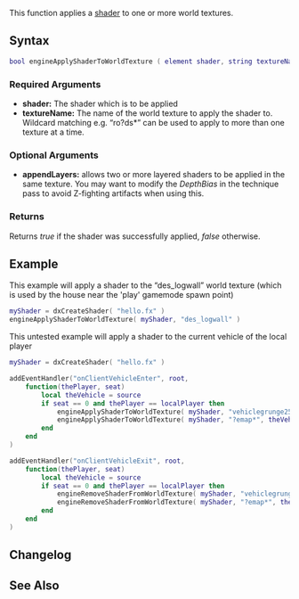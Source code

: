 This function applies a [shader](/shader.md "wikilink") to one or more world textures.

Syntax
------

``` lua
bool engineApplyShaderToWorldTexture ( element shader, string textureName [, element targetElement = nil, bool appendLayers = true ] )
```

### Required Arguments

-   **shader:** The shader which is to be applied
-   **textureName:** The name of the world texture to apply the shader to. Wildcard matching e.g. “ro?ds\*” can be used to apply to more than one texture at a time.

### Optional Arguments

-   **appendLayers:** allows two or more layered shaders to be applied in the same texture. You may want to modify the *DepthBias* in the technique pass to avoid Z-fighting artifacts when using this.

### Returns

Returns *true* if the shader was successfully applied, *false* otherwise.

Example
-------

This example will apply a shader to the “des\_logwall” world texture (which is used by the house near the 'play' gamemode spawn point)

``` lua
myShader = dxCreateShader( "hello.fx" )
engineApplyShaderToWorldTexture( myShader, "des_logwall" )
```

This untested example will apply a shader to the current vehicle of the local player

``` lua
myShader = dxCreateShader( "hello.fx" )

addEventHandler("onClientVehicleEnter", root,
    function(thePlayer, seat)
        local theVehicle = source
        if seat == 0 and thePlayer == localPlayer then
            engineApplyShaderToWorldTexture( myShader, "vehiclegrunge256", theVehicle )
            engineApplyShaderToWorldTexture( myShader, "?emap*", theVehicle )
        end
    end
)

addEventHandler("onClientVehicleExit", root,
    function(thePlayer, seat)
        local theVehicle = source
        if seat == 0 and thePlayer == localPlayer then
            engineRemoveShaderFromWorldTexture( myShader, "vehiclegrunge256", theVehicle )
            engineRemoveShaderFromWorldTexture( myShader, "?emap*", theVehicle )
        end
    end
)
```

Changelog
---------

See Also
--------
